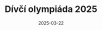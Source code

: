 ---
title: "Dívčí olympiáda 2025"
type: event
date: 2025-03-22
day: 22
month: bře
show: "Srdečně zveme všechna děvčata od prvního stupně ZŠ na Dívčí olympiádu, která se uskuteční v sobotu 22. března v Telnici, Újezdě u Brna a Měníně. Soutěžit se bude v různých disciplinách: fotbal, vybíjená, tanec, biblický kvíz ... připraveny jsou i další aktivity jako hairstyling salon, malování na trička a kurz módní návrhářky."
titimg: "/imgs/aktuality/26-1-24.JPG"
web: "https://prihlasky.biskupstvi.cz/divci_olympiada_2025/"
---